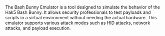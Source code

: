  The Bash Bunny Emulator is a tool designed to simulate the behavior of the Hak5 Bash Bunny. It allows security professionals to test payloads and scripts in a virtual environment without needing the actual hardware. This emulator supports various attack modes such as HID attacks, network attacks, and payload execution.
